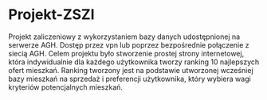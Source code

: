 # Projekt-ZSZI
Projekt zaliczeniowy z wykorzystaniem bazy danych udostępnionej na serwerze AGH. Dostęp przez vpn lub poprzez bezpośrednie połączenie z siecią AGH.
Celem projektu było stworzenie prostej strony internetowej, która indywidualnie dla każdego użytkownika tworzy ranking 10 najlepszych ofert mieszkań.
Ranking tworzony jest na podstawie utworzonej wcześniej bazy mieszkań na sprzedaż i preferencji użytkownika, który wybiera
wagi kryteriów potencjalnych mieszkań.
